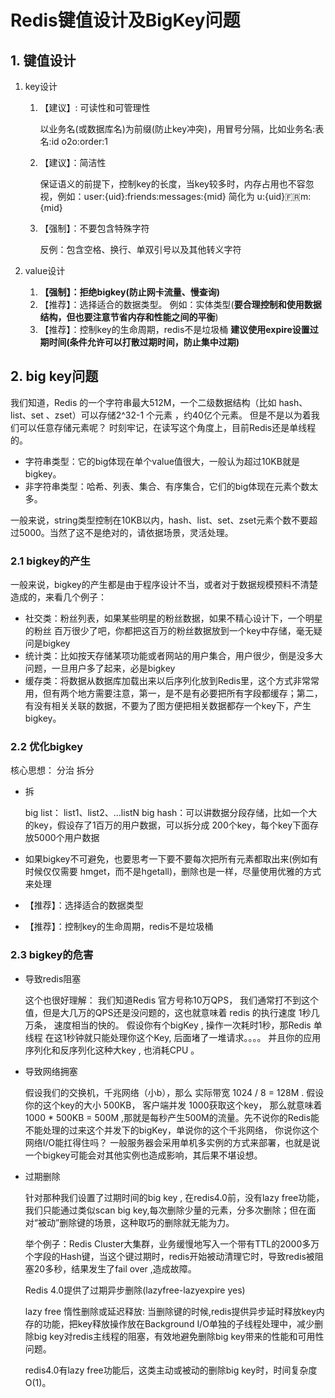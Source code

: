 # Redis键值设计及BigKey问题

## 1. 键值设计

1. key设计

    1. 【建议】: 可读性和可管理性

        以业务名(或数据库名)为前缀(防止key冲突)，用冒号分隔，比如业务名:表名:id o2o:order:1

    2. 【建议】：简洁性

        保证语义的前提下，控制key的长度，当key较多时，内存占用也不容忽视，例如：user:{uid}:friends:messages:{mid} 简化为 u:{uid}🇫🇷m:{mid}

    3. 【强制】：不要包含特殊字符

        反例：包含空格、换行、单双引号以及其他转义字符

2. value设计

    1. **【强制】：拒绝bigkey(防止网卡流量、慢查询)**
    2. 【推荐】：选择适合的数据类型。
        例如：实体类型(**要合理控制和使用数据结构，但也要注意节省内存和性能之间的平衡**)
    3. 【推荐】：控制key的生命周期，redis不是垃圾桶
        **建议使用expire设置过期时间(条件允许可以打散过期时间，防止集中过期)**

## 2. big key问题

我们知道，Redis 的一个字符串最大512M，一个二级数据结构（比如 hash、list、set 、zset）可以存储2^32-1 个元素 ，约40亿个元素。 但是不是以为着我们可以任意存储元素呢？ 时刻牢记，在读写这个角度上，目前Redis还是单线程的。

- 字符串类型：它的big体现在单个value值很大，一般认为超过10KB就是bigkey。
- 非字符串类型：哈希、列表、集合、有序集合，它们的big体现在元素个数太多。

一般来说，string类型控制在10KB以内，hash、list、set、zset元素个数不要超过5000。当然了这不是绝对的，请依据场景，灵活处理。

### 2.1 bigkey的产生

一般来说，bigkey的产生都是由于程序设计不当，或者对于数据规模预料不清楚造成的，来看几个例子：

- 社交类：粉丝列表，如果某些明星的粉丝数据，如果不精心设计下，一个明星的粉丝 百万很少了吧，你都把这百万的粉丝数据放到一个key中存储，毫无疑问是bigkey
- 统计类：比如按天存储某项功能或者网站的用户集合，用户很少，倒是没多大问题，一旦用户多了起来，必是bigkey
- 缓存类：将数据从数据库加载出来以后序列化放到Redis里，这个方式非常常用，但有两个地方需要注意，第一，是不是有必要把所有字段都缓存；第二，有没有相关关联的数据，不要为了图方便把相关数据都存一个key下，产生bigkey。

### 2.2 优化bigkey

核心思想： 分治 拆分

- 拆

    big list： list1、list2、…listN
    big hash：可以讲数据分段存储，比如一个大的key，假设存了1百万的用户数据，可以拆分成 200个key，每个key下面存放5000个用户数据

- 如果bigkey不可避免，也要思考一下要不要每次把所有元素都取出来(例如有时候仅仅需要
    hmget，而不是hgetall)，删除也是一样，尽量使用优雅的方式来处理
- 【推荐】：选择适合的数据类型
- 【推荐】：控制key的生命周期，redis不是垃圾桶

### 2.3 bigkey的危害

- 导致redis阻塞

    这个也很好理解： 我们知道Redis 官方号称10万QPS， 我们通常打不到这个值，但是大几万的QPS还是没问题的，这也就意味着 redis 的执行速度 1秒几万条， 速度相当的快的。 假设你有个bigKey , 操作一次耗时1秒，那Redis 单线程 在这1秒钟就只能处理你这个Key, 后面堵了一堆请求。。。。 并且你的应用 序列化和反序列化这种大key , 也消耗CPU 。

- 导致网络拥塞

    假设我们的交换机，千兆网络（小b），那么 实际带宽 1024 / 8 = 128M . 假设你的这个key的大小 500KB， 客户端并发 1000获取这个key， 那么就意味着 1000 * 500KB = 500M ,那就是每秒产生500M的流量。先不说你的Redis能不能处理的过来这个并发下的bigKey，单说你的这个千兆网络， 你说你这个网络I/O能扛得住吗？ 一般服务器会采用单机多实例的方式来部署，也就是说一个bigkey可能会对其他实例也造成影响，其后果不堪设想。

- 过期删除

    针对那种我们设置了过期时间的big key , 在redis4.0前，没有lazy free功能，我们只能通过类似scan big key,每次删除少量的元素，分多次删除；但在面对“被动”删除键的场景，这种取巧的删除就无能为力。

    举个例子：Redis Cluster大集群，业务缓慢地写入一个带有TTL的2000多万个字段的Hash键，当这个键过期时，redis开始被动清理它时，导致redis被阻塞20多秒，结果发生了fail over ,造成故障。

    Redis 4.0提供了过期异步删除(lazyfree-lazyexpire yes)

    lazy free 惰性删除或延迟释放: 当删除键的时候,redis提供异步延时释放key内存的功能，把key释放操作放在Background I/O单独的子线程处理中，减少删除big key对redis主线程的阻塞，有效地避免删除big key带来的性能和可用性问题。

    redis4.0有lazy free功能后，这类主动或被动的删除big key时，时间复杂度O(1)。